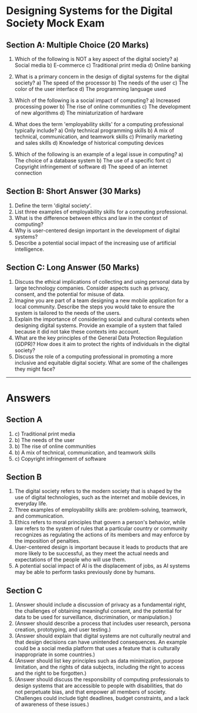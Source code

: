 # Designing Systems for the Digital Society Mock Exam

## Section A: Multiple Choice (20 Marks)

1.  Which of the following is NOT a key aspect of the digital society?
    a) Social media
    b) E-commerce
    c) Traditional print media
    d) Online banking

2.  What is a primary concern in the design of digital systems for the digital society?
    a) The speed of the processor
    b) The needs of the user
    c) The color of the user interface
    d) The programming language used

3.  Which of the following is a social impact of computing?
    a) Increased processing power
    b) The rise of online communities
    c) The development of new algorithms
    d) The miniaturization of hardware

4.  What does the term 'employability skills' for a computing professional typically include?
    a) Only technical programming skills
    b) A mix of technical, communication, and teamwork skills
    c) Primarily marketing and sales skills
    d) Knowledge of historical computing devices

5.  Which of the following is an example of a legal issue in computing?
    a) The choice of a database system
    b) The use of a specific font
    c) Copyright infringement of software
    d) The speed of an internet connection

## Section B: Short Answer (30 Marks)

1.  Define the term 'digital society'.
2.  List three examples of employability skills for a computing professional.
3.  What is the difference between ethics and law in the context of computing?
4.  Why is user-centered design important in the development of digital systems?
5.  Describe a potential social impact of the increasing use of artificial intelligence.

## Section C: Long Answer (50 Marks)

1.  Discuss the ethical implications of collecting and using personal data by large technology companies. Consider aspects such as privacy, consent, and the potential for misuse of data.
2.  Imagine you are part of a team designing a new mobile application for a local community. Describe the steps you would take to ensure the system is tailored to the needs of the users.
3.  Explain the importance of considering social and cultural contexts when designing digital systems. Provide an example of a system that failed because it did not take these contexts into account.
4.  What are the key principles of the General Data Protection Regulation (GDPR)? How does it aim to protect the rights of individuals in the digital society?
5.  Discuss the role of a computing professional in promoting a more inclusive and equitable digital society. What are some of the challenges they might face?

---

# Answers

## Section A

1.  c) Traditional print media
2.  b) The needs of the user
3.  b) The rise of online communities
4.  b) A mix of technical, communication, and teamwork skills
5.  c) Copyright infringement of software

## Section B

1.  The digital society refers to the modern society that is shaped by the use of digital technologies, such as the internet and mobile devices, in everyday life.
2.  Three examples of employability skills are: problem-solving, teamwork, and communication.
3.  Ethics refers to moral principles that govern a person's behavior, while law refers to the system of rules that a particular country or community recognizes as regulating the actions of its members and may enforce by the imposition of penalties.
4.  User-centered design is important because it leads to products that are more likely to be successful, as they meet the actual needs and expectations of the people who will use them.
5.  A potential social impact of AI is the displacement of jobs, as AI systems may be able to perform tasks previously done by humans.

## Section C

1.  (Answer should include a discussion of privacy as a fundamental right, the challenges of obtaining meaningful consent, and the potential for data to be used for surveillance, discrimination, or manipulation.)
2.  (Answer should describe a process that includes user research, persona creation, prototyping, and user testing.)
3.  (Answer should explain that digital systems are not culturally neutral and that design decisions can have unintended consequences. An example could be a social media platform that uses a feature that is culturally inappropriate in some countries.)
4.  (Answer should list key principles such as data minimization, purpose limitation, and the rights of data subjects, including the right to access and the right to be forgotten.)
5.  (Answer should discuss the responsibility of computing professionals to design systems that are accessible to people with disabilities, that do not perpetuate bias, and that empower all members of society. Challenges could include tight deadlines, budget constraints, and a lack of awareness of these issues.)
